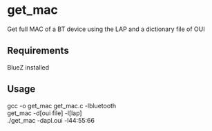 # get_mac
Get full MAC of a BT device using the LAP and a dictionary file of OUI<br />
## Requirements
BlueZ installed<br />

## Usage
gcc -o get_mac get_mac.c -lbluetooth<br />get_mac -d[oui file] -l[lap]<br />./get_mac -dapl.oui -l44:55:66
